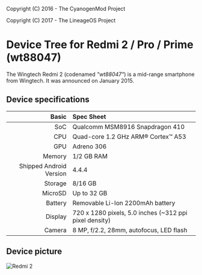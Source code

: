 Copyright (C) 2016 - The CyanogenMod Project

Copyright (C) 2017 - The LineageOS Project

Device Tree for Redmi 2 / Pro / Prime (wt88047)
===============================================

The Wingtech Redmi 2 (codenamed _"wt88047"_) is a mid-range smartphone from Wingtech.
It was announced on January 2015.

## Device specifications

Basic   | Spec Sheet
-------:|:-------------------------
SoC     | Qualcomm MSM8916 Snapdragon 410
CPU     | Quad-core 1.2 GHz ARM® Cortex™ A53
GPU     | Adreno 306
Memory  | 1/2 GB RAM
Shipped Android Version | 4.4.4
Storage | 8/16 GB
MicroSD | Up to 32 GB
Battery | Removable Li-Ion 2200mAh battery
Display | 720 x 1280 pixels, 5.0 inches (~312 ppi pixel density)
Camera  | 8 MP, f/2.2, 28mm, autofocus, LED flash

## Device picture

![Redmi 2](http://cdn2.gsmarena.com/vv/pics/xiaomi/xiaomi-redmi-2-2.jpg "Redmi 2 / Pro / Prime in an array of colors")
